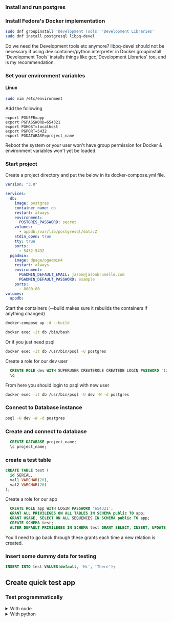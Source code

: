 ### Install and run postgres

### Install Fedora's Docker implementation

```sh
sudo dnf groupinstall 'Development Tools' 'Development Libraries'
sudo dnf install postgresql libpq-devel
```

Do we need the Development tools etc anymore? libpq-devel should not be necessary if using dev container/python interpreter in Docker
groupinstall 'Development Tools' installs things like gcc,'Development Libraries' too, and is my recommendation.

### Set your environment variables

#### Linux

```sh
sudo vim /etc/environment
```

Add the following

```
export PGUSER=app
export PGPASSWORD=654321
export PGHOST=localhost
export PGPORT=5432
export PGDATABASE=project_name
```

Reboot the system or your user won't have group permission for Docker & environment variables won't yet be loaded.

### Start project 

Create a project directory and put the below in its docker-compose.yml file.

```yaml
version: "3.8"

services:
  db:
    image: postgres
    container_name: db
    restart: always
    environment:
      POSTGRES_PASSWORD: secret
    volumes:
      - appdb:/var/lib/postgresql/data:Z
    stdin_open: true
    tty: true
    ports:
      - 5432:5432
  pgadmin:
    image: dpage/pgadmin4
    restart: always
    environment:
      PGADMIN_DEFAULT_EMAIL: jason@jasonbrunelle.com
      PGADMIN_DEFAULT_PASSWORD: example
    ports:
      - 8080:80
volumes:
  appdb:
```
Start the containers (--build makes sure it rebuilds the containers if anything changed)

```sh
docker-compose up -d --build
```

```sh
docker exec -it db /bin/bash
```

Or if you just need psql

```sh
docker exec -it db /usr/bin/psql -U postgres
```

Create a role for our dev user

```sql
  CREATE ROLE dev WITH SUPERUSER CREATEROLE CREATEDB LOGIN PASSWORD '123456';
  \q
```

From here you should login to psql with new user
```sh
docker exec -it db /usr/bin/psql -U dev -W -d postgres
```


### Connect to Database instance

```sh
psql -U dev -W -d postgres
```

### Create and connect to database

```sql
  CREATE DATABASE project_name;
  \c project_name;
```
### create a test table

```sql
CREATE TABLE test (
  id SERIAL,
  val1 VARCHAR(20),
  val2 VARCHAR(20)
);
```

Create a role for our app

```sql
  CREATE ROLE app WITH LOGIN PASSWORD '654321';
  GRANT ALL PRIVILEGES ON ALL TABLES IN SCHEMA public TO app;
  GRANT USAGE, SELECT ON ALL SEQUENCES IN SCHEMA public TO app;
  CREATE SCHEMA test;
  ALTER DEFAULT PRIVILEGES IN SCHEMA test GRANT SELECT, INSERT, UPDATE, DELETE ON TABLES TO app;
```
You'll need to go back through these grants each time a new relation is created.

### Insert some dummy data for testing

```sql
INSERT INTO test VALUES(default, 'Hi', 'There');
```

## Create quick test app

### Test programmatically

<details>
  <summary>With node</summary>

Add a Dockerfile for your utility container Dockerfile.npm
```
#docker pull node:18.9.0 latest successful test
FROM node:latest 

RUN userdel -r node

ARG USER_ID

ARG GROUP_ID

RUN addgroup --gid $GROUP_ID user

RUN adduser --disabled-password --gecos '' --uid $USER_ID --gid $GROUP_ID user

USER user

WORKDIR /app

ENTRYPOINT [ "npm" ]
```

build your image

```sh
docker build -f ./Dockerfile.npm -t npm --build-arg USER_ID=$(id -u) --build-arg GROUP_ID=$(id -g) .
```

By making sure container is running as same uid:guid as you, you can init your own project
Make sure you are in your app directory

```sh
mkdir app
cd app
docker run -it --rm -v $(pwd):/app:Z npm npm init
docker run -it --rm -v $(pwd):/app:Z npm npm i pg
```

OR

Copy your package.json
```json
{
  "name": "app",
  "version": "1.0.0",
  "description": "",
  "main": "app.js",
  "scripts": {
    "test": "echo \"Error: no test specified\" && exit 1"
  },
  "keywords": [],
  "author": "",
  "license": "ISC",
  "dependencies": {
    "pg": "^8.8.0"
  }
}
```

Add a Dockerfile for your app contianer Dockerfile.nodeapp
We'll run this as 1000:1000 (node) but need to make sure we can have root privileges if needed, so add node to sudo and don't require a password
```
#docker pull node:18.9.0 latest successful test
FROM node:latest 

RUN apt-get update && \
      apt-get -y install sudo

RUN echo 'node ALL=(ALL) NOPASSWD:ALL' >> /etc/sudoers

RUN adduser node sudo

WORKDIR /app

RUN chown -R 1000:1000 /app

USER node

COPY --chown=1000:1000 ./app/package.json .

RUN npm i

COPY --chown=1000:1000 ./app/* ./

# CMD ["node", "app.js"]
```

add your app to your docker-compose.yml in the services section
```yaml
  app:
    build: ./Dockerfile.nodeapp
    container_name: app
    restart: always
    volumes:
      - ./app:/app:Z
    stdin_open: true
    tty: true
    user: 1000:1000
    environment:
      PGUSER: ${PGUSER}
      PGPASSWORD: 654321
      PGHOST: {PGHOST}
      PGPORT: ${PGPORT}
      PGDATABASE: ${PGDATABASE}
      DATABASE_URL: postgres://${PGUSER}@${PGHOST}:${PGPORT}/${PGDATABASE}
```

This line:
- ./app/node_modules
Ensures that the above volume does not override node_modules folder which is not passed as a volume but is instead actually installed in the image

Tell VSCode about your containers for remote development
create a .devcontainer folder and add your devcontainer.json file
```json
//devcontainer.json
{
  "name": "Node.js",
  "dockerComposeFile": "../docker-compose.yaml",
  "service": "app",
  "runServices": [
    "db",
    "pgadmin"
  ],
  "workspaceFolder": "/app",
  "customizations": {
    "vscode": {
      "settings": {
        "terminal.integrated.shell.linux": "/bin/bash"
      },
      "extensions": [
        "dbaeumer.vscode-eslint",
        "esbenp.prettier-vscode"
      ]
    }
  },
  "forwardPorts": [
    3000
  ],
  "remoteUser": "node"
}
```

Create your javascript file
Add an app directory and add your js file (app.js)

```javascript
const { Pool } = require("pg");

// If you've set environment variables this is not needed
// const connectionString = 'postgresql://app:123456@localhost:5432/project_name'

const pool = new Pool({
  // If you've set environment variables this is not needed
  // connectionString,
});

(async () => {
  const client = await pool.connect();
  try {
    let res = await client.query("SELECT * FROM test");
    console.log(res.rows[0]);
    res = await client.query(
      "INSERT INTO test VALUES (default, $1, $2) RETURNING *", //or RETURNING id
      ["Hi", "Back"]
    );
    console.log(res.rows[0]);
  } catch (err) {
    console.error(err);
  } finally {
    client.release();
  }
})().finally(() => pool.end());
```
### Testing

<details>
  <summary>Commandline</summary>

Restart everything
```sh
docker-compose down
docker-compose up -d --build
```

try running your app
```sh
docker exec -it nodeapp /bin/bash
node app.js
```

</details>

<details>
  <summary>VSCode Remote Environment</summary>

- Open project folder (which contains your dockerfiles etc and has an app subfolder) in VSCode
- With Remove Development Extension installed, bottom left corner click the remote development connection icon, and select "Reopen in Container"
- Open a terminal
```sh
node app.js
```

</details>
Does it work? Success!


</details>

<details>
  <summary>With python</summary>

add a devcontainer.json to .devcontainer folder.
```json
{
  "dockerComposeFile": "../docker-compose.yml",
  "service": "dev",
  "workspaceFolder": "/app",
  "remoteUser": "dev",
      "extensions": [
      "ms-python.python",
      "ms-python.vscode-pylance"
    ]
}
```

TODO: Try watchmedo 

https://stackoverflow.com/questions/49355010/how-do-i-watch-python-source-code-files-and-restart-when-i-save

Add a Dockerfile

Resource for permissions:
https://vsupalov.com/docker-shared-permissions/

Dockerfile.dev in root
```
#3.11.4 as of this writing
FROM python:latest 

RUN apt-get update && \
  apt-get -y install sudo

RUN echo 'dev ALL=(ALL) NOPASSWD:ALL' >> /etc/sudoers

RUN adduser dev 

WORKDIR /code

# Copying the requirements, this is needed because at this point the volume isn't mounted yet
COPY requirements.txt /code/

# Installing requirements, if you don't use this, you should.
# More info: https://pip.pypa.io/en/stable/user_guide/
RUN pip install -r requirements.txt

# Similar to the above, but with just the development-specific requirements
COPY requirements-dev.txt /code/
RUN pip install -r requirements-dev.txt

WORKDIR /app

RUN chown -R 1000:1000 /app

COPY --chown=1000:1000 ./app/* ./

USER dev

#CMD ["python", "app.py"]
```

add your app to your docker-compose.yml in the services section
```yaml
version: "3.8"

services:
  db:
    image: postgres
    container_name: db
    restart: always
    environment:
      POSTGRES_PASSWORD: secret
    volumes:
      - appdb:/var/lib/postgresql/data:Z
    stdin_open: true
    tty: true
    ports:
      - 5432:5432
  pgadmin:
    image: dpage/pgadmin4
    restart: always
    environment:
      PGADMIN_DEFAULT_EMAIL: jason@jasonbrunelle.com
      PGADMIN_DEFAULT_PASSWORD: example
    ports:
      - 8080:80
  dev:
    build:
      context: .
      dockerfile: Dockerfile.dev
    container_name: app
    restart: always
    stdin_open: true
    tty: true
    ports:
      - 127.0.0.1:9922:22
    volumes:
      - .:/code/:Z
    environment:
      DEV: 'True'
      PGUSER: app
      PGPASSWORD: 654321
      PGHOST: db
      PGPORT: 5432
      PGDATABASE: project_name
      DATABASE_URL: postgres://${PGUSER}@${PGHOST}:${PGPORT}/${PGDATABASE}
volumes:
  appdb:

```

Create your python file -- ./data/app/app.py

```python
import psycopg2

conn = None
try:
    # connect to the PostgreSQL server
    print('Connecting to the PostgreSQL database...')
    conn = psycopg2.connect('')

    # create a cursor
    cur = conn.cursor()

# execute a statement
    print('PostgreSQL database version:')
    cur.execute('SELECT * from test;')

    # display the PostgreSQL database server version
    row = cur.fetchone()
    print(row)

# close the communication with the PostgreSQL
    cur.close()
    cur = conn.cursor()
    cur.execute("INSERT INTO test VALUES (default, 'Hi', 'Back') RETURNING *")
    ret = cur.fetchone()
    print (ret)
    conn.commit()
except (Exception, psycopg2.DatabaseError) as error:
    print(error)
finally:
    if conn is not None:
        conn.close()
        print('Database connection closed.')

```

Restart everything
```sh
docker-compose down
docker-compose up -d --build
```

try running your app
```sh
docker exec -it pyapp /bin/bash
python app.py
```
Does it work? Success!
</details>